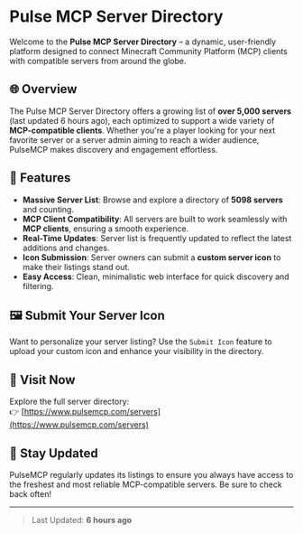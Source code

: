 # Pulse MCP Server Directory

Welcome to the **Pulse MCP Server Directory** – a dynamic, user-friendly platform designed to connect Minecraft Community Platform (MCP) clients with compatible servers from around the globe.

## 🌐 Overview

The Pulse MCP Server Directory offers a growing list of **over 5,000 servers** (last updated 6 hours ago), each optimized to support a wide variety of **MCP-compatible clients**. Whether you're a player looking for your next favorite server or a server admin aiming to reach a wider audience, PulseMCP makes discovery and engagement effortless.

## 🚀 Features

- **Massive Server List**: Browse and explore a directory of **5098 servers** and counting.
- **MCP Client Compatibility**: All servers are built to work seamlessly with **MCP clients**, ensuring a smooth experience.
- **Real-Time Updates**: Server list is frequently updated to reflect the latest additions and changes.
- **Icon Submission**: Server owners can submit a **custom server icon** to make their listings stand out.
- **Easy Access**: Clean, minimalistic web interface for quick discovery and filtering.

## 🖼️ Submit Your Server Icon

Want to personalize your server listing? Use the `Submit Icon` feature to upload your custom icon and enhance your visibility in the directory.

## 🔗 Visit Now

Explore the full server directory:  
👉 [https://www.pulsemcp.com/servers](https://www.pulsemcp.com/servers)

## 📢 Stay Updated

PulseMCP regularly updates its listings to ensure you always have access to the freshest and most reliable MCP-compatible servers. Be sure to check back often!

---

> Last Updated: **6 hours ago**
